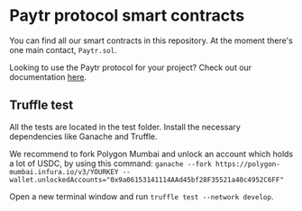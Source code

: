 # Paytr protocol smart contracts

You can find all our smart contracts in this repository.
At the moment there's one main contact, `Paytr.sol`.

Looking to use the Paytr protocol for your project? Check out our documentation [here](https://paytr.gitbook.io/product-docs/).

## Truffle test

All the tests are located in the test folder.
Install the necessary dependencies like Ganache and Truffle.

We recommend to fork Polygon Mumbai and unlock an account which holds a lot of USDC, by using this command:
`ganache --fork https://polygon-mumbai.infura.io/v3/YOURKEY --wallet.unlockedAccounts="0x9a06153141114AAd45bf28F35521a40c4952C6FF"`

Open a new terminal window and run `truffle test --network develop`.